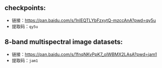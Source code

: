 ## checkpoints:
- 链接：https://pan.baidu.com/s/1nIEQTLYbFzxytQ-mzccAnA?pwd=qy5u  
- 提取码：`qy5u`

## 8-band multispectral image datasets:
- 链接：https://pan.baidu.com/s/1fnqNKvPpK7_oIWBMX2LAsA?pwd=jam1  
- 提取码：`jam1`
